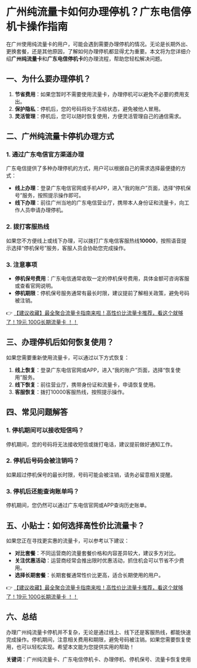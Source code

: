 # 广州纯流量卡如何办理停机？广东电信停机卡操作指南

在广州使用纯流量卡的用户，可能会遇到需要办理停机的情况。无论是长期外出、更换套餐，还是其他原因，了解如何办理停机都显得尤为重要。本文将为您详细介绍**广州纯流量卡**和**广东电信停机卡**的办理流程，帮助您轻松解决问题。

## 一、为什么要办理停机？

1. **节省费用**：如果您暂时不需要使用流量卡，办理停机可以避免不必要的费用支出。
2. **保护隐私**：停机后，您的号码将处于冻结状态，避免被他人冒用。
3. **灵活管理**：停机后，您可以随时恢复使用，方便灵活管理自己的通信需求。

## 二、广州纯流量卡停机办理方式

### 1. 通过广东电信官方渠道办理
广东电信提供了多种办理停机的方式，用户可以根据自己的需求选择最便捷的方式：
- **线上办理**：登录广东电信官网或手机APP，进入“我的账户”页面，选择“停机保号”服务，按照提示操作即可。
- **线下办理**：前往广州当地的广东电信营业厅，携带本人身份证和流量卡，向工作人员申请办理停机。

### 2. 拨打客服热线
如果您不方便线上或线下办理，可以拨打广东电信客服热线**10000**，按照语音提示选择“停机保号”服务，客服人员会协助您完成操作。

### 3. 注意事项
- **停机保号费用**：广东电信通常收取一定的停机保号费用，具体金额可咨询客服或查看官网说明。
- **停机期限**：停机保号服务通常有最长时限，建议提前了解相关政策，避免号码被注销。

👉 [【建议收藏】最全聚合流量卡指南来啦！高性价比流量卡推荐，看这个就够了！19元 100G长期流量卡 ！！](https://bit.ly/Liuliangka)

## 三、办理停机后如何恢复使用？

如果您需要重新使用流量卡，可以通过以下方式恢复：
1. **线上恢复**：登录广东电信官网或APP，进入“我的账户”页面，选择“恢复使用”服务。
2. **线下恢复**：前往营业厅，携带身份证和流量卡，申请恢复使用。
3. **客服恢复**：拨打10000客服热线，按照提示操作。

## 四、常见问题解答

### 1. 停机期间可以接收短信吗？
停机期间，您的号码将无法接收短信或拨打电话，建议提前做好通知工作。

### 2. 停机后号码会被注销吗？
如果超过停机保号的最长时限，号码可能会被注销，请务必留意相关提醒。

### 3. 停机后还能查询账单吗？
停机期间，您仍然可以通过广东电信官网或APP查询历史账单。

## 五、小贴士：如何选择高性价比流量卡？

如果您正在寻找更实惠的流量卡，可以参考以下建议：
- **对比套餐**：不同运营商的流量套餐价格和内容差异较大，建议多方对比。
- **关注优惠活动**：运营商经常会推出限时优惠活动，抓住机会可以节省不少费用。
- **选择长期套餐**：长期套餐通常性价比更高，适合长期使用的用户。

👉 [【建议收藏】最全聚合流量卡指南来啦！高性价比流量卡推荐，看这个就够了！19元 100G长期流量卡 ！！](https://bit.ly/Liuliangka)

## 六、总结

办理广州纯流量卡停机并不复杂，无论是通过线上、线下还是客服热线，都能快速完成操作。停机期间，注意相关费用和期限，避免号码被注销。如果您需要恢复使用，也可以轻松实现。希望本文能为您提供实用的帮助！

**关键词**：广州纯流量卡、广东电信停机卡、办理停机、停机保号、流量卡恢复使用